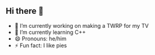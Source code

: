 ## Hi there 👋

- 🔭 I’m currently working on making a TWRP for my TV
- 🌱 I’m currently learning C++
- 😄 Pronouns: he/him
- ⚡ Fun fact: I like pies

